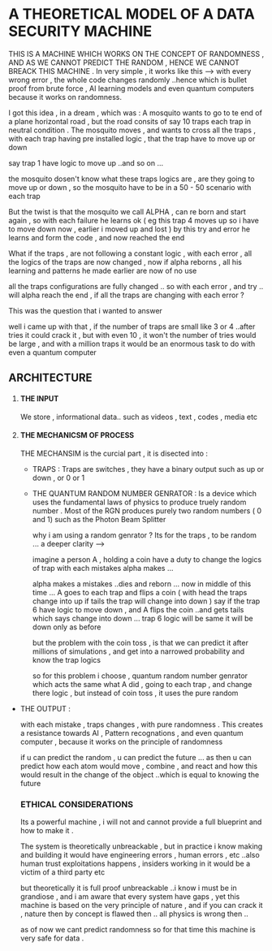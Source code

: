 # A THEORETICAL MODEL OF A DATA SECURITY MACHINE 


THIS IS A MACHINE WHICH WORKS ON THE CONCEPT OF RANDOMNESS , AND AS WE CANNOT PREDICT THE RANDOM , HENCE WE CANNOT BREACK THIS MACHINE . 
In very simple , it works like this --> with every wrong error , the whole code changes randomly ..hence which is bullet proof from brute force ,
AI learning models and even quantum computers because it works on randomness.

I got this idea , in a dream , which was : A mosquito wants to go to te end of a plane horizontal road , but the road consits of say 10 traps 
each trap in neutral condition . The mosquito moves , and wants to cross all the traps , with each trap having pre installed logic , that the trap have to move up or down 

say trap 1 have logic to move up ..and so on ... 

the mosquito dosen't know what these traps logics are , are they going to move up or down , so the mosquito have to be in a 50 - 50 scenario with each trap 

But the twist is that the mosquito we call ALPHA , can re born and start again , so with each failure he learns ok ( eg this trap 4 moves up so i have to move down now , earlier i moved up and lost ) 
by this try and error he learns and form the code , and now reached the end 

What if the traps , are not following a constant logic , with each error , all the logics of the traps are now changed , now if alpha reborns , all his learning and patterns he made earlier are now of no use 

all the traps configurations are fully changed .. so with each error , and try .. will alpha reach the end , if all the traps are changing with each error ?


This was the question that i wanted to answer 

well i came up with that , if the number of traps are small like 3 or 4 ..after tries it could crack it , but with even 10 , it won't the number of tries would be large , and with a million traps it would be an enormous task to do with even a quantum computer 




## ARCHITECTURE 

1) #### THE INPUT
   We store , informational data.. such as videos , text , codes , media etc

2) #### THE MECHANICSM OF PROCESS

   THE MECHANSIM is the curcial part , it is disected into :
   - TRAPS : Traps are switches , they have a binary output such as up or down , or 0 or 1
   - THE QUANTUM RANDOM NUMBER GENRATOR :  Is a device which uses the fundamental laws of physics to produce truely random number . Most of the RGN produces purely two random numbers ( 0 and 1) such as the Photon Beam Splitter
  
     why i am using a random genrator ? Its for the traps , to be random ... a deeper clarity -->


     imagine a person A , holding a coin have a duty to change the logics of trap with each mistakes alpha makes ...

     alpha makes a mistakes ..dies and reborn ... now in middle of this time ... A  goes to each trap and flips a coin ( with head the traps change into up if tails the trap will change into down )
     say if the trap 6 have logic to move down , and A flips the coin ..and gets tails which says change into down ... trap 6 logic will be same it will be down only as before

     but the problem with the coin toss , is that we can predict it after millions of simulations , and get into a narrowed probability and know the trap logics

     so for this problem i choose , quantum random number genrator which acts the same what A did , going to each trap , and change there logic , but instead of coin toss , it uses the pure random
- THE OUTPUT :

  with each mistake , traps changes , with pure randomness . This creates a resistance towards AI , Pattern recognations , and even quantum computer , because it works on the principle of randomness

  if u can predict the random , u can predict the future ... as then u can predict how each atom would move , combine , and react and how this would result in the change of the object ..which is equal to knowing the future



  ### ETHICAL CONSIDERATIONS


  Its a powerful machine , i will not and cannot provide a full blueprint and how to make it .

  The system is theoretically unbreackable , but in practice i know making and building it would have engineering errors , human errors , etc ..also human trust exploitations happens , insiders working in it would be a victim of a third party etc

  but theoretically it is full proof unbreackable ..i know i must be in grandiose , and i am aware that every system have gaps , yet this machine is based on the very principle of nature , and if you can crack it , nature then by concept is flawed then .. all physics is wrong then ..

  as of now we cant predict randomness so for that time this machine is very safe for data .
     
